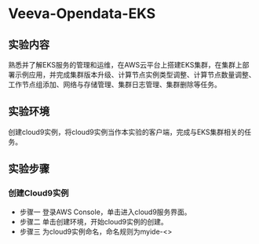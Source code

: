 # Veeva-Opendata-EKS

## 实验内容
熟悉并了解EKS服务的管理和运维，在AWS云平台上搭建EKS集群，在集群上部署示例应用，并完成集群版本升级、计算节点实例类型调整、计算节点数量调整、工作节点组添加、网络与存储管理、集群日志管理、集群删除等任务。

## 实验环境
创建cloud9实例，将cloud9实例当作本实验的客户端，完成与EKS集群相关的任务。

## 实验步骤
### 创建Cloud9实例
- 步骤一
登录AWS Console，单击进入cloud9服务界面。
- 步骤二
单击创建环境，开始cloud9实例的创建。
- 步骤三
为cloud9实例命名，命名规则为myide-<<yourname>>
